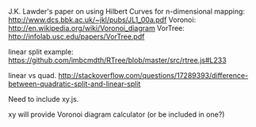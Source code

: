 J.K. Lawder's paper on using Hilbert Curves for n-dimensional mapping: http://www.dcs.bbk.ac.uk/~jkl/pubs/JL1_00a.pdf
Voronoi: http://en.wikipedia.org/wiki/Voronoi_diagram
VorTree: http://infolab.usc.edu/papers/VorTree.pdf

linear split example: https://github.com/imbcmdth/RTree/blob/master/src/rtree.js#L233

linear vs quad. http://stackoverflow.com/questions/17289393/difference-between-quadratic-split-and-linear-split

Need to include xy.js.

xy will provide Voronoi diagram calculator (or be included in one?)
